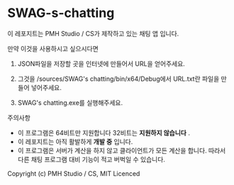 # SWAG-s-chatting

이 레포지트는 PMH Studio / CS가 제작하고 있는 채팅 앱 입니다.

만약 이것을 사용하시고 싶으시다면

1. JSON파일을 저장할 곳을 인터넷에 만들어서 URL을 얻어주세요.

2. 그것을 /sources/SWAG's chatting/bin/x64/Debug에서 URL.txt란 파일을 만들어 넣어주세요.

3. SWAG's chatting.exe를 실행해주세요.

주의사항
 * 이 프로그램은 64비트만 지원합니다 32비트는 **지원하지 않습니다** .
 * 이 레포지트는 아직 활발하게 **개발 중** 입니다.
 * 이 프로그램은 서버가 계산을 하지 않고 클라이언트가 모든 계산을 합니다. 따라서 다른 채팅 프로그램 대비 기능이 적고 버벅일 수 있습니다.
 
 Copyright (c) PMH Studio / CS, MIT Licenced
